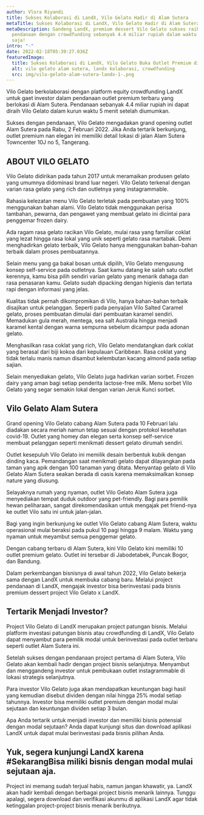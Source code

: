 ```yaml
---
author: Vlora Riyandi
title: Sukses Kolaborasi di LandX, Vilo Gelato Hadir di Alam Sutera
metaTitle: Sukses Kolaborasi di LandX, Vilo Gelato Hadir di Alam Sutera
metaDescription: Gandeng LandX, premium dessert Vilo Gelato sukses raih
  pendanaan dengan crowdfunding sebanyak 4.4 miliar rupiah dalam waktu 5 menit
  saja!
intro: "-"
date: 2022-02-18T05:39:27.036Z
featuredImage:
  title: Sukses Kolaborasi di LandX, Vilo Gelato Buka Outlet Premium di Alam Sutera
  alt: vilo gelato alam sutera, landx kolaborasi, crowdfunding
  src: img/vilo-gelato-alam-sutera-landx-1-.png
---
```

Vilo Gelato berkolaborasi dengan platform equity crowdfunding LandX untuk gaet investor dalam pendanaan outlet premium terbaru yang berlokasi di Alam Sutera. Pendanaan sebanyak 4.4 miliar rupiah ini dapat diraih Vilo Gelato dalam kurun waktu 5 menit setelah diumumkan.

Sukses dengan pendanaan, Vilo Gelato mengadakan grand opening outlet Alam Sutera pada Rabu, 2 Februari 2022. Jika Anda tertarik berkunjung, outlet premium nan elegan ini memiliki detail lokasi di jalan Alam Sutera Towncenter 10J no 5, Tangerang.

## ABOUT VILO GELATO

Vilo Gelato didirikan pada tahun 2017 untuk meramaikan produsen gelato yang umumnya didominasi brand luar negeri. Vilo Gelato terkenal dengan varian rasa gelato yang rich dan outletnya yang instagrammable.

Rahasia kelezatan menu Vilo Gelato terletak pada pembuatan yang 100% menggunakan bahan alami. Vilo Gelato tidak menggunakan perisa tambahan, pewarna, dan pengawet yang membuat gelato ini dicintai para penggemar frozen dairy.

Ada ragam rasa gelato racikan Vilo Gelato, mulai rasa yang familiar coklat yang lezat hingga rasa lokal yang unik seperti gelato rasa martabak. Demi menghadirkan gelato terbaik, Vilo Gelato hanya menggunakan bahan-bahan terbaik dalam proses pembuatannya.

Selain menu yang ga bakal bosan untuk dipilih, Vilo Gelato mengusung konsep self-service pada outletnya. Saat kamu datang ke salah satu outlet kerennya, kamu bisa pilih sendiri varian gelato yang menarik dahaga dan rasa penasaran kamu. Gelato sudah dipacking dengan higienis dan tertata rapi dengan informasi yang jelas.

Kualitas tidak pernah dikompromikan di Vilo, hanya bahan-bahan terbaik disajikan untuk pelanggan. Seperti pada penyajian Vilo Salted Caramel gelato, proses pembuatan dimulai dari pembuatan karamel sendiri. Memadukan gula merah, mentega, sea salt Australia hingga menjadi karamel kental dengan warna sempurna sebelum dicampur pada adonan gelato.

Menghasilkan rasa coklat yang rich, Vilo Gelato mendatangkan dark coklat yang berasal dari biji kokoa dari kepulauan Caribbean. Rasa coklat yang tidak terlalu manis namun disambut kelembutan kacang almond pada setiap sajian.

Selain menyediakan gelato, Vilo Gelato juga hadirkan varian sorbet. Frozen dairy yang aman bagi setiap penderita lactose-free milk. Menu sorbet Vilo Gelato yang segar semakin lokal dengan varian Jeruk Kunci sorbet.

## Vilo Gelato Alam Sutera

Grand opening Vilo Gelato cabang Alam Sutera pada 10 Februari lalu diadakan secara meriah namun tetap sesuai dengan protokol kesehatan covid-19. Outlet yang homey dan elegan serta konsep self-service membuat pelanggan seperti menikmati dessert gelato dirumah sendiri.

Outlet kesepuluh Vilo Gelato ini memilik desain berbentuk kubik dengan dinding kaca. Pemandangan saat menikmati gelato dapat dilayangkan pada taman yang apik dengan 100 tanaman yang ditata. Menyantap gelato di Vilo Gelato Alam Sutera seakan berada di oasis karena memaksimalkan konsep nature yang diusung.

Selayaknya rumah yang nyaman, outlet Vilo Gelato Alam Sutera juga menyediakan tempat duduk outdoor yang pet-friendly. Bagi para pemilik hewan peliharaan, sangat direkomendasikan untuk mengajak pet friend-nya ke outlet Vilo satu ini untuk jalan-jalan.

Bagi yang ingin berkunjung ke outlet Vilo Gelato cabang Alam Sutera, waktu operasional mulai beraksi pada pukul 10 pagi hingga 9 malam. Waktu yang nyaman untuk meyambut semua penggemar gelato.

Dengan cabang terbaru di Alam Sutera, kini Vilo Gelato kini memiliki 10 outlet premium gelato. Outlet ini tersebar di Jabodetabek, Puncak Bogor, dan Bandung.

Dalam perkembangan bisnisnya di awal tahun 2022, Vilo Gelato bekerja sama dengan LandX untuk membuka cabang baru. Melalui project pendanaan di LandX, mengajak investor bisa berinvestasi pada bisnis premium dessert project Vilo Gelato x LandX. 

## Tertarik Menjadi Investor?

Project Vilo Gelato di LandX merupakan project patungan bisnis. Melalui platform investasi patungan bisnis atau crowdfunding di LandX, Vilo Gelato dapat menyambut para pemilik modal untuk berinvestasi pada outlet terbaru seperti outlet Alam Sutera ini.

Setelah sukses dengan pendanaan project pertama di Alam Sutera, Vilo Gelato akan kembali hadir dengan project bisnis selanjutnya. Menyambut dan menggandeng investor untuk pembukaan outlet instagrammable di lokasi strategis selanjutnya.

Para investor Vilo Gelato juga akan mendapatkan keuntungan bagi hasil yang kemudian disebut dividen dengan nilai hingga 25% modal setiap tahunnya. Investor bisa memiliki outlet premium dengan modal mulai sejutaan dan keuntungan dividen setiap 3 bulan.

Apa Anda tertarik untuk menjadi investor dan memiliki bisnis potensial dengan modal sejutaan? Anda dapat kunjungi situs dan download aplikasi LandX untuk dapat mulai berinvestasi pada bisnis pilihan Anda. 

## Yuk, segera kunjungi LandX karena #SekarangBisa miliki bisnis dengan modal mulai sejutaan aja.

Project ini memang sudah terjual habis, namun jangan khawatir, ya. LandX akan hadir kembali dengan berbagai project bisnis menarik lainnya. Tunggu apalagi, segera download dan verifikasi akunmu di aplikasi LandX agar tidak ketinggalan project-project bisnis menarik berikutnya.